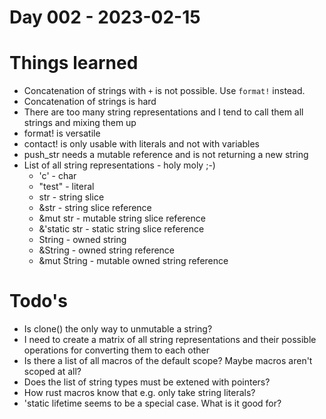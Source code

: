 # Day 002 - 2023-02-15

# Things learned
* Concatenation of strings with `+` is not possible. Use `format!` instead.
* Concatenation of strings is hard
* There are too many string representations and I tend to call them all strings and mixing them up
* format! is versatile
* contact! is only usable with literals and not with variables
* push_str needs a mutable reference and is not returning a new string
* List of all string representations - holy moly ;-)
  * 'c' - char
  * "test" - literal
  * str - string slice
  * &str - string slice reference
  * &mut str - mutable string slice reference
  * &'static str - static string slice reference
  * String - owned string
  * &String - owned string reference
  * &mut String - mutable owned string reference

# Todo's
* Is clone() the only way to unmutable a string?
* I need to create a matrix of all string representations and their possible operations for converting them to each other
* Is there a list of all macros of the default scope? Maybe macros aren't scoped at all?
* Does the list of string types must be extened with pointers?
* How rust macros know that e.g. only take string literals?
* 'static lifetime seems to be a special case. What is it good for?